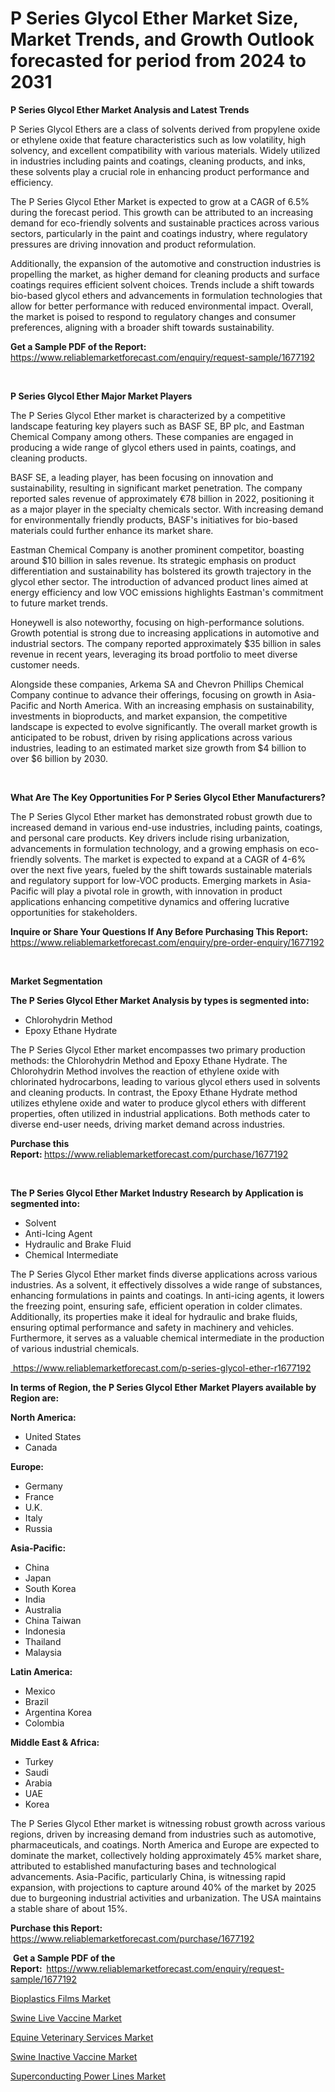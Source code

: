 <p><h1>P Series Glycol Ether Market Size, Market Trends, and Growth Outlook forecasted for period from 2024 to 2031</h1></p><p><strong>P Series Glycol Ether Market Analysis and Latest Trends</strong></p>
<p><p>P Series Glycol Ethers are a class of solvents derived from propylene oxide or ethylene oxide that feature characteristics such as low volatility, high solvency, and excellent compatibility with various materials. Widely utilized in industries including paints and coatings, cleaning products, and inks, these solvents play a crucial role in enhancing product performance and efficiency. </p><p>The P Series Glycol Ether Market is expected to grow at a CAGR of 6.5% during the forecast period. This growth can be attributed to an increasing demand for eco-friendly solvents and sustainable practices across various sectors, particularly in the paint and coatings industry, where regulatory pressures are driving innovation and product reformulation. </p><p>Additionally, the expansion of the automotive and construction industries is propelling the market, as higher demand for cleaning products and surface coatings requires efficient solvent choices. Trends include a shift towards bio-based glycol ethers and advancements in formulation technologies that allow for better performance with reduced environmental impact. Overall, the market is poised to respond to regulatory changes and consumer preferences, aligning with a broader shift towards sustainability.</p></p>
<p><strong>Get a Sample PDF of the Report:&nbsp;</strong> <a href="https://www.reliablemarketforecast.com/enquiry/request-sample/1677192?utm_campaign=1130&utm_medium=2&utm_source=Github&utm_content=ia&utm_term=03102024&utm_id=p-series-glycol-ether">https://www.reliablemarketforecast.com/enquiry/request-sample/1677192</a></p>
<p>&nbsp;</p>
<p><strong>P Series Glycol Ether Major Market Players</strong></p>
<p><p>The P Series Glycol Ether market is characterized by a competitive landscape featuring key players such as BASF SE, BP plc, and Eastman Chemical Company among others. These companies are engaged in producing a wide range of glycol ethers used in paints, coatings, and cleaning products.</p><p>  </p><p>BASF SE, a leading player, has been focusing on innovation and sustainability, resulting in significant market penetration. The company reported sales revenue of approximately €78 billion in 2022, positioning it as a major player in the specialty chemicals sector. With increasing demand for environmentally friendly products, BASF's initiatives for bio-based materials could further enhance its market share.</p><p>Eastman Chemical Company is another prominent competitor, boasting around $10 billion in sales revenue. Its strategic emphasis on product differentiation and sustainability has bolstered its growth trajectory in the glycol ether sector. The introduction of advanced product lines aimed at energy efficiency and low VOC emissions highlights Eastman's commitment to future market trends.</p><p>Honeywell is also noteworthy, focusing on high-performance solutions. Growth potential is strong due to increasing applications in automotive and industrial sectors. The company reported approximately $35 billion in sales revenue in recent years, leveraging its broad portfolio to meet diverse customer needs.</p><p>Alongside these companies, Arkema SA and Chevron Phillips Chemical Company continue to advance their offerings, focusing on growth in Asia-Pacific and North America. With an increasing emphasis on sustainability, investments in bioproducts, and market expansion, the competitive landscape is expected to evolve significantly. The overall market growth is anticipated to be robust, driven by rising applications across various industries, leading to an estimated market size growth from $4 billion to over $6 billion by 2030.</p></p>
<p>&nbsp;</p>
<p><strong>What Are The Key Opportunities For P Series Glycol Ether Manufacturers?</strong></p>
<p><p>The P Series Glycol Ether market has demonstrated robust growth due to increased demand in various end-use industries, including paints, coatings, and personal care products. Key drivers include rising urbanization, advancements in formulation technology, and a growing emphasis on eco-friendly solvents. The market is expected to expand at a CAGR of 4-6% over the next five years, fueled by the shift towards sustainable materials and regulatory support for low-VOC products. Emerging markets in Asia-Pacific will play a pivotal role in growth, with innovation in product applications enhancing competitive dynamics and offering lucrative opportunities for stakeholders.</p></p>
<p><strong>Inquire or Share Your Questions If Any Before Purchasing This Report:</strong> <a href="https://www.reliablemarketforecast.com/enquiry/pre-order-enquiry/1677192?utm_campaign=1130&utm_medium=2&utm_source=Github&utm_content=ia&utm_term=03102024&utm_id=p-series-glycol-ether">https://www.reliablemarketforecast.com/enquiry/pre-order-enquiry/1677192</a></p>
<p>&nbsp;</p>
<p><strong>Market Segmentation</strong></p>
<p><strong>The P Series Glycol Ether Market Analysis by types is segmented into:</strong></p>
<p><ul><li>Chlorohydrin Method</li><li>Epoxy Ethane Hydrate</li></ul></p>
<p><p>The P Series Glycol Ether market encompasses two primary production methods: the Chlorohydrin Method and Epoxy Ethane Hydrate. The Chlorohydrin Method involves the reaction of ethylene oxide with chlorinated hydrocarbons, leading to various glycol ethers used in solvents and cleaning products. In contrast, the Epoxy Ethane Hydrate method utilizes ethylene oxide and water to produce glycol ethers with different properties, often utilized in industrial applications. Both methods cater to diverse end-user needs, driving market demand across industries.</p></p>
<p><strong>Purchase this Report:&nbsp;</strong><a href="https://www.reliablemarketforecast.com/purchase/1677192?utm_campaign=1130&utm_medium=2&utm_source=Github&utm_content=ia&utm_term=03102024&utm_id=p-series-glycol-ether">https://www.reliablemarketforecast.com/purchase/1677192</a></p>
<p>&nbsp;</p>
<p><strong>The P Series Glycol Ether Market Industry Research by Application is segmented into:</strong></p>
<p><ul><li>Solvent</li><li>Anti-Icing Agent</li><li>Hydraulic and Brake Fluid</li><li>Chemical Intermediate</li></ul></p>
<p><p>The P Series Glycol Ether market finds diverse applications across various industries. As a solvent, it effectively dissolves a wide range of substances, enhancing formulations in paints and coatings. In anti-icing agents, it lowers the freezing point, ensuring safe, efficient operation in colder climates. Additionally, its properties make it ideal for hydraulic and brake fluids, ensuring optimal performance and safety in machinery and vehicles. Furthermore, it serves as a valuable chemical intermediate in the production of various industrial chemicals.</p></p>
<p><a href="https://www.reliablemarketforecast.com/p-series-glycol-ether-r1677192?utm_campaign=1130&utm_medium=2&utm_source=Github&utm_content=ia&utm_term=03102024&utm_id=p-series-glycol-ether">&nbsp;https://www.reliablemarketforecast.com/p-series-glycol-ether-r1677192</a></p>
<p><strong>In terms of Region, the P Series Glycol Ether Market Players available by Region are:</strong></p>
<p>
    <p> <strong> North America: </strong>
        <ul>
            <li>United States</li>
            <li>Canada</li>
        </ul>
        </p> 
    <p> <strong> Europe: </strong>
        <ul>
            <li>Germany</li>
            <li>France</li>
            <li>U.K.</li>
            <li>Italy</li>
            <li>Russia</li>
        </ul>
        </p> 
    <p> <strong> Asia-Pacific: </strong>
        <ul>
            <li>China</li>
            <li>Japan</li>
            <li>South Korea</li>
            <li>India</li>
            <li>Australia</li>
            <li>China Taiwan</li>
            <li>Indonesia</li>
            <li>Thailand</li>
            <li>Malaysia</li>
        </ul>
        </p> 
    <p> <strong> Latin America: </strong>
        <ul>
            <li>Mexico</li>
            <li>Brazil</li>
            <li>Argentina Korea</li>
            <li>Colombia</li>
        </ul>
        </p> 
    <p> <strong> Middle East & Africa: </strong>
        <ul>
            <li>Turkey</li>
            <li>Saudi</li>
            <li>Arabia</li>
            <li>UAE</li>
            <li>Korea</li>
        </ul>
    </p>
    </p>
<p><p>The P Series Glycol Ether market is witnessing robust growth across various regions, driven by increasing demand from industries such as automotive, pharmaceuticals, and coatings. North America and Europe are expected to dominate the market, collectively holding approximately 45% market share, attributed to established manufacturing bases and technological advancements. Asia-Pacific, particularly China, is witnessing rapid expansion, with projections to capture around 40% of the market by 2025 due to burgeoning industrial activities and urbanization. The USA maintains a stable share of about 15%.</p></p>
<p><strong>Purchase this Report: </strong><a href="https://www.reliablemarketforecast.com/purchase/1677192?utm_campaign=1130&utm_medium=2&utm_source=Github&utm_content=ia&utm_term=03102024&utm_id=p-series-glycol-ether">https://www.reliablemarketforecast.com/purchase/1677192</a></p>
<p>&nbsp;<strong>Get a Sample PDF of the Report:&nbsp;&nbsp;</strong><a href="https://www.reliablemarketforecast.com/enquiry/request-sample/1677192?utm_campaign=1130&utm_medium=2&utm_source=Github&utm_content=ia&utm_term=03102024&utm_id=p-series-glycol-ether">https://www.reliablemarketforecast.com/enquiry/request-sample/1677192</a></p>
<p><strong></strong></p>
<p><p><a href="https://github.com/RickHolmes3/Market-Research-Report-List-6/blob/main/bioplastics-films-market.md?utm_campaign=1130&utm_medium=2&utm_source=Github&utm_content=ia&utm_term=03102024&utm_id=p-series-glycol-ether">Bioplastics Films Market</a></p><p><a href="https://issuu.com/reportprime-2/docs/swine-live-vaccine-market-size-2030_ebe7fa2f2f6988?utm_campaign=1130&utm_medium=2&utm_source=Github&utm_content=ia&utm_term=03102024&utm_id=p-series-glycol-ether">Swine Live Vaccine Market</a></p><p><a href="https://www.linkedin.com/pulse/global-equine-veterinary-services-industry-analysis-share-growth-99vwf?trackingId=8%2FYgbLTnT2SrM%2FWWR%2Br3KQ%3D%3D&utm_campaign=1130&utm_medium=2&utm_source=Github&utm_content=ia&utm_term=03102024&utm_id=p-series-glycol-ether">Equine Veterinary Services Market</a></p><p><a href="https://issuu.com/reportprime-2/docs/swine-inactive-vaccine-market-size-_d99822228c28e6?utm_campaign=1130&utm_medium=2&utm_source=Github&utm_content=ia&utm_term=03102024&utm_id=p-series-glycol-ether">Swine Inactive Vaccine Market</a></p><p><a href="https://www.linkedin.com/pulse/what-influencing-future-superconducting-power-lines-market-kqzqf?trackingId=DpCABDHCRmGc2X1OgiLdLg%3D%3D&utm_campaign=1130&utm_medium=2&utm_source=Github&utm_content=ia&utm_term=03102024&utm_id=p-series-glycol-ether">Superconducting Power Lines Market</a></p></p>